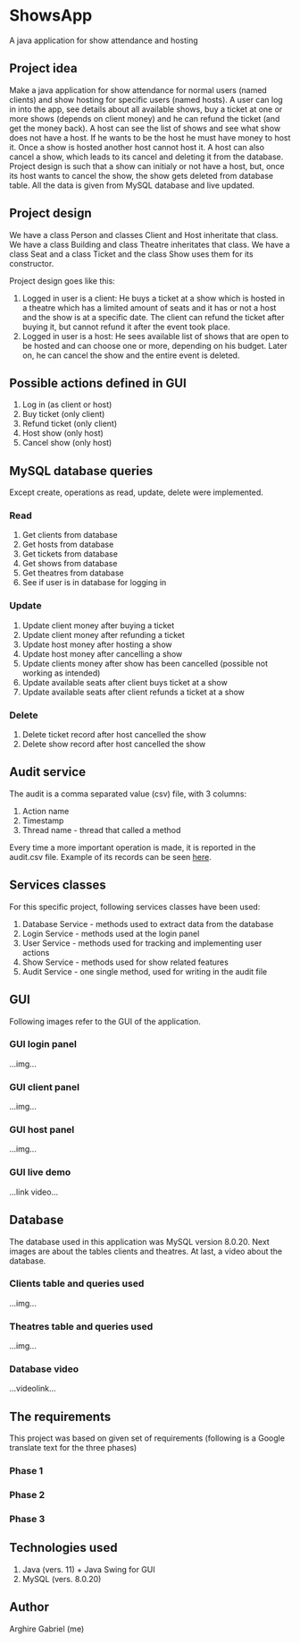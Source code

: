 # ShowsApp
A java application for show attendance and hosting 

## Project idea

Make a java application for show attendance for normal users (named clients) and show hosting for specific users (named hosts). 
A user can log in into the app, see details about all available shows, buy a ticket at one or more shows (depends on client money) and he can refund the ticket (and get the money back). 
A host can see the list of shows and see what show does not have a host. If he wants to be the host he must have money to host it. Once a show is hosted another host cannot host it. A host can also cancel a show, which leads to its cancel and deleting it from the database. Project design is such that a show can initialy or not have a host, but, once its host wants to cancel the show, the show gets deleted from database table. 
All the data is given from MySQL database and live updated.

## Project design

We have a class Person and classes Client and Host inheritate that class.
We have a class Building and class Theatre inheritates that class.
We have a class Seat and a class Ticket and the class Show uses them for its constructor.

Project design goes like this: 
1) Logged in user is a client: He buys a ticket at a show which is hosted in a theatre which has a limited amount of seats and it has or not a host and the show is at a specific date. The client can refund the ticket after buying it, but cannot refund it after the event took place.
2) Logged in user is a host: He sees available list of shows that are open to be hosted and can choose one or more, depending on his budget. Later on, he can cancel the show and the entire event is deleted.

## Possible actions defined in GUI

1. Log in (as client or host)
2. Buy ticket (only client)
3. Refund ticket (only client)
4. Host show (only host)
5. Cancel show (only host)

## MySQL database queries

Except create, operations as read, update, delete were implemented.

### Read

1. Get clients from database
2. Get hosts from database
3. Get tickets from database
4. Get shows from database
5. Get theatres from database
6. See if user is in database for logging in

### Update

1. Update client money after buying a ticket
2. Update client money after refunding a ticket
3. Update host money after hosting a show
4. Update host money after cancelling a show
5. Update clients money after show has been cancelled (possible not working as intended)
6. Update available seats after client buys ticket at a show
7. Update available seats after client refunds a ticket at a show

### Delete

1. Delete ticket record after host cancelled the show
2. Delete show record after host cancelled the show

## Audit service

The audit is a comma separated value (csv) file, with 3 columns:
1. Action name
2. Timestamp
3. Thread name - thread that called a method

Every time a more important operation is made, it is reported in the audit.csv file. Example of its records can be seen [here](https://github.com/JusticeBringer/ShowsApp/blob/master/csvFiles/audit.csv).
 
## Services classes

For this specific project, following services classes have been used:

1. Database Service - methods used to extract data from the database
2. Login Service - methods used at the login panel
3. User Service - methods used for tracking and implementing user actions
4. Show Service - methods used for show related features
5. Audit Service - one single method, used for writing in the audit file

## GUI

Following images refer to the GUI of the application.

### GUI login panel

...img...

### GUI client panel

...img...

### GUI host panel

...img...

### GUI live demo

...link video...

## Database

The database used in this application was MySQL version 8.0.20. Next images are about the tables clients and theatres. At last, a video about the database.

### Clients table and queries used

...img...

### Theatres table and queries used

...img...

### Database video

...videolink...

## The requirements

This project was based on given set of requirements (following is a Google translate text for the three phases)

### Phase 1

### Phase 2

### Phase 3

## Technologies used

1. Java (vers. 11) + Java Swing for GUI
2. MySQL (vers. 8.0.20)

## Author

Arghire Gabriel (me)

